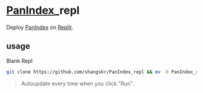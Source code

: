 # [PanIndex](https://github.com/px-org/PanIndex)_repl
Deploy [PanIndex](https://docs.noki.icu/#/README) on [Replit](https://replit.com).
## usage
Blank Repl
```bash
git clone https://github.com/shangskr/PanIndex_repl && mv -b PanIndex_repl/* ./ && mv -b PanIndex_repl/.[^.]* ./ && rm -rf *~ && rm -rf PanIndex_repl && rm -rf README.md && rm -rf .git && echo "部署成功，点击Run使用。"
```
>Autoupdate every time when you click "Run".
